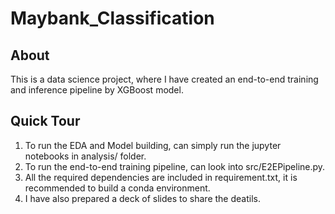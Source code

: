 # Maybank_Classification

## About

This is a data science project, where I have created an end-to-end training and inference pipeline by XGBoost model.


## Quick Tour

1. To run the EDA and Model building, can simply run the jupyter notebooks in analysis/ folder.
2. To run the end-to-end training pipeline, can look into src/E2EPipeline.py.
3. All the required dependencies are included in requirement.txt, it is recommended to build a conda environment.
4. I have also prepared a deck of slides to share the deatils.
